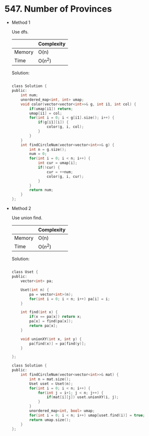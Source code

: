 # 547. Number of Provinces 
- Method 1

    Use dfs.

    | |   Complexity  |
    | ----------- | ----------- | 
    |  Memory     | O(n) | 
    |      Time       |  O($n^2$) | 


    Solution:

    ``` h

    class Solution {
    public:
        int num;
        unordered_map<int, int> umap;
        void color(vector<vector<int>>& g, int i1, int col) {
            if(umap[i1]) return;
            umap[i1] = col;
            for(int i = 0; i < g[i1].size(); i++) {
                if(g[i1][i]) {
                    color(g, i, col);
                }
            }
        }
        int findCircleNum(vector<vector<int>>& g) {
            int n = g.size();
            num = 0;
            for(int i = 0; i < n; i++) {
                int cur = umap[i];
                if(!cur) {
                    cur = ++num;
                    color(g, i, cur);
                }
            }
            return num;
        }
    };

    ```

- Method 2

    Use union find.

    | |   Complexity  |
    | ----------- | ----------- | 
    |  Memory     | O(n) | 
    |      Time       |  O($n^2$) | 


    Solution:

    ``` h

    class Uset {
    public:
        vector<int> pa;
    
        Uset(int n) {
            pa = vector<int>(n);
            for(int i = 0; i < n; i++) pa[i] = i;
        }
    
        int find(int x) {
            if(x == pa[x]) return x;
            pa[x] = find(pa[x]);
            return pa[x];
        }
    
        void unionXY(int x, int y) {
            pa[find(x)] = pa[find(y)];
        }
    
    };
    
    class Solution {
    public:
        int findCircleNum(vector<vector<int>>& mat) {
            int n = mat.size();
            Uset uset = Uset(n);
            for(int i = 0; i < n; i++) {
                for(int j = i+1; j < n; j++) {
                    if(mat[i][j]) uset.unionXY(i, j);
                }
            }
            unordered_map<int, bool> umap;
            for(int i = 0; i < n; i++) umap[uset.find(i)] = true;
            return umap.size();
        }
    };

    ```

